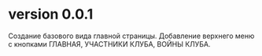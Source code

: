 # version 0.0.1

Создание базового вида главной страницы. Добавление верхнего меню с кнопками ГЛАВНАЯ, УЧАСТНИКИ КЛУБА, ВОЙНЫ КЛУБА.
